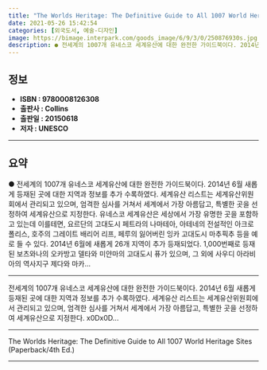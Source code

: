 ```yaml
---
title: "The Worlds Heritage: The Definitive Guide to All 1007 World Heritage Sites (Paperback/4th Ed.)"
date: 2021-05-26 15:42:54
categories: [외국도서, 예술-디자인]
image: https://bimage.interpark.com/goods_image/6/9/3/0/250876930s.jpg
description: ● 전세계의 1007개 유네스코 세계유산에 대한 완전한 가이드북이다. 2014년 6월 새롭게 등재된 곳에 대한 지역과 정보를 추가 수록하였다. 세계유산 리스트는 세계유산위원회에서 관리되고 있으며, 엄격한 심사를 거쳐서 세계에서 가장 아름답고, 특별한 곳을 선정하여 세계유산으로 지정한다
---
```


## **정보**

- **ISBN : 9780008126308**
- **출판사 : Collins**
- **출판일 : 20150618**
- **저자 : UNESCO**

------



## **요약**

●  전세계의 1007개 유네스코 세계유산에 대한 완전한 가이드북이다. 2014년 6월 새롭게 등재된 곳에 대한 지역과 정보를 추가 수록하였다. 세계유산 리스트는 세계유산위원회에서 관리되고 있으며, 엄격한 심사를 거쳐서 세계에서 가장 아름답고, 특별한 곳을 선정하여 세계유산으로 지정한다. 유네스코 세계유산은 세상에서 가장 유명한 곳을 포함하고 있는데 이를테면, 요르단의 고대도시 페트라의 나마테아, 아테네의 전설적인 아크로폴리스, 호주의 그레이트 배리어 리프, 페루의 잃어버린 잉카 고대도시 마추픽추 등을 예로 들 수 있다.  2014년 6월에 새롭게 26개 지역이 추가 등재되었다. 1,000번째로 등재된 보츠와나의 오카방고 델타와 미얀마의 고대도시 퓨가 있으며, 그 외에 사우디 아라비아의 역사지구 제다와 마카...

------

전세계의 1007개 유네스코 세계유산에 대한 완전한 가이드북이다. 2014년 6월 새롭게 등재된 곳에 대한 지역과 정보를 추가 수록하였다. 세계유산 리스트는 세계유산위원회에서 관리되고 있으며, 엄격한 심사를 거쳐서 세계에서 가장 아름답고, 특별한 곳을 선정하여 세계유산으로 지정한다.  x0Dx0D... 

------


The Worlds Heritage: The Definitive Guide to All 1007 World Heritage Sites (Paperback/4th Ed.) 

------


